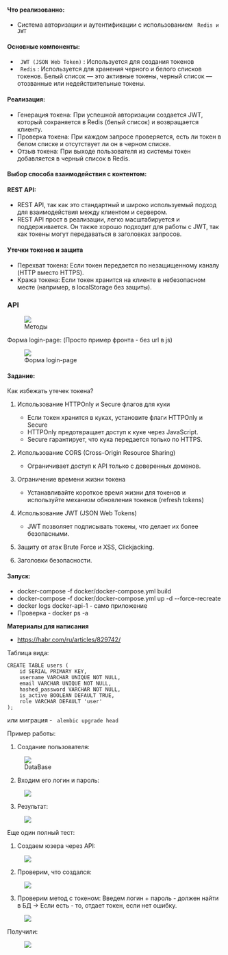 #### **Что реализованно**:
- Система авторизации и аутентификации с использованием ` Redis и JWT` 

#### Основные компоненты:
- ` JWT (JSON Web Token)` : Используется для создания токенов
- ` Redis` : Используется для хранения черного и белого списков токенов. Белый список — это активные токены, черный список — отозванные или недействительные токены.

#### Реализация:
- Генерация токена: При успешной авторизации создается JWT, который сохраняется в Redis (белый список) и возвращается клиенту.
- Проверка токена: При каждом запросе проверяется, есть ли токен в белом списке и отсутствует ли он в черном списке.
- Отзыв токена: При выходе пользователя из системы токен добавляется в черный список в Redis.

####  Выбор способа взаимодействия с контентом:

#### REST API:
- REST API, так как это стандартный и широко используемый подход для взаимодействия между клиентом и сервером.
- REST API прост в реализации, легко масштабируется и поддерживается. Он также хорошо подходит для работы с JWT, так как токены могут передаваться в заголовках запросов.

#### Утечки токенов и защита

- Перехват токена: Если токен передается по незащищенному каналу (HTTP вместо HTTPS).
- Кража токена: Если токен хранится на клиенте в небезопасном месте (например, в localStorage без защиты).

### API
<figure>
  <img src="docs_file/api.png">
  <figcaption>Методы</figcaption>
</figure>

Форма login-page: (Просто пример фронта - без url в js)

<figure>
  <img src="docs_file/login.png">
  <figcaption>Форма login-page</figcaption>
</figure>

#### Задание:
Как избежать утечек токена?

1. Использование HTTPOnly и Secure флагов для куки 
    - Если токен хранится в куках, установите флаги HTTPOnly и Secure
    - HTTPOnly предотвращает доступ к куке через JavaScript. 
    - Secure гарантирует, что кука передается только по HTTPS.

2. Использование CORS (Cross-Origin Resource Sharing) 
   - Ограничивает доступ к  API только с доверенных доменов.

3. Ограничение времени жизни токена
   - Устанавливайте короткое время жизни для токенов и используйте механизм обновления токенов (refresh tokens)

4. Использование JWT (JSON Web Tokens)
   - JWT позволяет подписывать токены, что делает их более безопасными. 

5. Защиту от атак Brute Force и XSS, Clickjacking.

6. Заголовки безопасности.


#### Запуск:
- docker-compose -f docker/docker-compose.yml build
- docker-compose -f docker/docker-compose.yml up -d --force-recreate
- docker logs docker-api-1 - само приложение
- Проверка - docker ps -a

**Материалы для написания**
- https://habr.com/ru/articles/829742/

Таблица вида:
```shell script
CREATE TABLE users (
    id SERIAL PRIMARY KEY,
    username VARCHAR UNIQUE NOT NULL,
    email VARCHAR UNIQUE NOT NULL,
    hashed_password VARCHAR NOT NULL,
    is_active BOOLEAN DEFAULT TRUE,
    role VARCHAR DEFAULT 'user'
);
``` 
или миграция -  ` alembic upgrade head` 

Пример работы:
1. Создание пользователя:

<figure>
  <img src="docs_file/db_user.png">
  <figcaption>DataBase</figcaption>
</figure>

2. Входим его логин и пароль:

<figure>
  <img src="docs_file/use_api.png">
</figure>

3. Результат:

<figure>
  <img src="docs_file/result.png">
</figure>

Еще один полный тест:

1. Создаем юзера через API:
<figure>
  <img src="docs_file/create_user.png">
</figure>

2. Проверим, что создался:

<figure>
  <img src="docs_file/result_create_user.png">
</figure>

3. Проверим метод с токеном:  Введем логин + пароль - должен найти в БД ->
Если есть - то, отдает токен, если нет ошибку.

<figure>
  <img src="docs_file/generate_token_create_user.png">
</figure>

Получили:

<figure>
  <img src="docs_file/result_after_create_token.png">
</figure>

